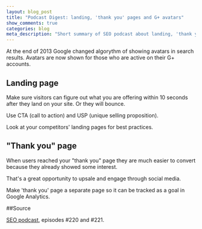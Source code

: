 ```yaml
---
layout: blog_post
title: "Podcast Digest: landing, 'thank you' pages and G+ avatars"
show_comments: true
categories: blog
meta_description: "Short summary of SEO podcast about landing, 'thank you' pages and Google plus avatars in search results."
---
```


At the end of 2013 Google changed algorythm of showing avatars in search results. Avatars are now shown for those who are active on their G+ accounts.

## Landing page

Make sure visitors can figure out what you are offering within 10 seconds after they land on your site. Or they will bounce.

Use CTA (call to action) and USP (unique selling proposition).

Look at your competitors' landing pages for best practices.

## "Thank you" page

When users reached your "thank you" page they are much easier to convert because they already showed some interest.

That's a great opportunity to upsale and engage through social media.

Make 'thank you' page a separate page so it can be tracked as a goal in Google Analytics.

##Source

[SEO podcast](http://www.e-webstyle.com/Internet-Marketing-Podcast.asp), episodes #220 and #221.